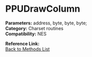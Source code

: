 # PPUDrawColumn

**Parameters:** address, byte, byte, byte;  
**Category:** Charset routines  
**Compatibility:** NES  

**Reference Link:**  
[Back to Methods List](../../SUMMARY.md)
